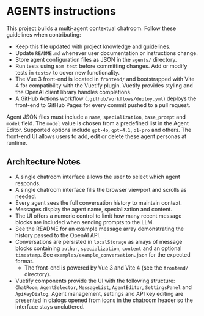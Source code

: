 # AGENTS instructions

This project builds a multi-agent contextual chatroom. Follow these guidelines when contributing:

- Keep this file updated with project knowledge and guidelines.
- Update `README.md` whenever user documentation or instructions change.
- Store agent configuration files as JSON in the `agents/` directory.
- Run tests using `npm test` before committing changes. Add or modify tests in `tests/` to cover new functionality.
- The Vue 3 front-end is located in `frontend/` and bootstrapped with Vite 4 for compatibility with the Vuetify plugin. Vuetify provides styling and the OpenAI client library handles completions.
- A GitHub Actions workflow (`.github/workflows/deploy.yml`) deploys the front-end to GitHub Pages for every commit pushed to a pull request.

Agent JSON files must include a `name`, `specialization`, `base_prompt` and `model` field. The `model` value is chosen from a predefined list in the Agent Editor. Supported options include `gpt-4o`, `gpt-4.1`, `o1-pro` and others. The front-end UI allows users to add, edit or delete these agent personas at runtime.

## Architecture Notes

- A single chatroom interface allows the user to select which agent responds.
- A single chatroom interface fills the browser viewport and scrolls as needed.
- Every agent sees the full conversation history to maintain context.
- Messages display the agent name, specialization and content.
- The UI offers a numeric control to limit how many recent message blocks are
  included when sending prompts to the LLM.
- See the README for an example message array demonstrating the history passed
  to the OpenAI API.
- Conversations are persisted in `localStorage` as arrays of message blocks
  containing `author`, `specialization`, `content` and an optional `timestamp`.
  See `examples/example_conversation.json` for the expected format.
  - The front-end is powered by Vue 3 and Vite 4 (see the `frontend/` directory).
- Vuetify components provide the UI with the following structure: `ChatRoom`,
  `AgentSelector`, `MessageList`, `AgentEditor`, `SettingsPanel` and `ApiKeyDialog`.
  Agent management, settings and API key editing are presented in dialogs opened
  from icons in the chatroom header so the interface stays uncluttered.

